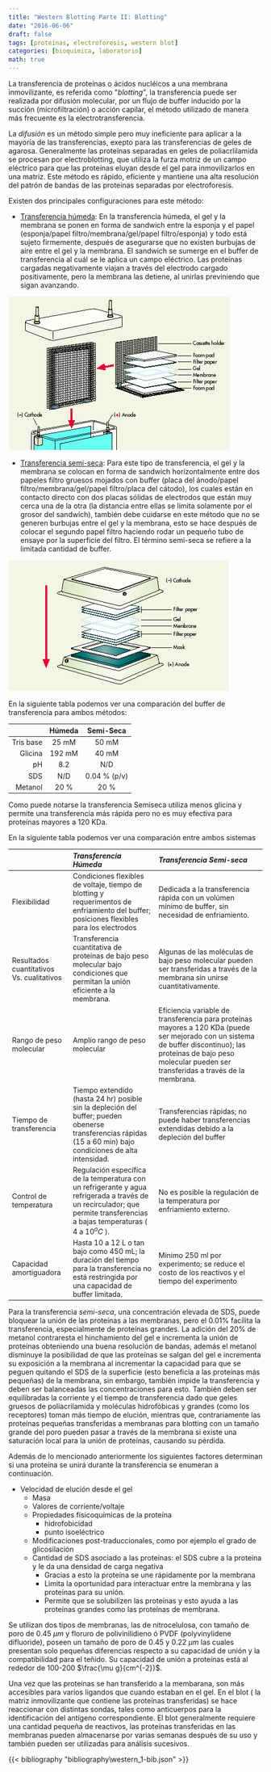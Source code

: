 ```yaml
---
title: "Western Blotting Parte II: Blotting"
date: "2016-06-06"
draft: false
tags: [proteínas, electroforesis, western blot]
categories: [bioquímica, laboratorio]
math: true
---
```


La transferencia de proteínas o ácidos nucléicos a una membrana inmovilizante, es referida como "*blotting*", la transferencia puede ser realizada por difusión molecular, por un flujo de buffer inducido por la succión (microfiltración) o acción capilar, el método utilizado de manera más frecuente es la electrotransferencia.

La _difusión_ es un método simple pero muy ineficiente para aplicar a la mayoría de las transferencias, exepto para las transferencias de geles de agarosa. Generalmente las proteínas separadas en geles de poliacrlilamida se procesan por electroblotting, que utiliza la furza motriz de un campo eléctrico para que las proteínas eluyan desde el gel para inmovilizarlos en una matriz. Este método es rápido, eficiente y mantiene una alta resolución del patrón de bandas de las proteínas separadas por electroforesis.

Existen dos principales configuraciones para este método:

- [Transferencia húmeda](http://www.benchfly.com/video/34/western-blot-transfer-wet-apparatus/): En la transferencia húmeda, el gel y la membrana se ponen en forma de sandwich entre la esponja y el papel (esponja/papel filtro/membrana/gel/papel filtro/esponja) y todo está sujeto firmemente, después de asegurarse que no existen burbujas de aire entre el gel y la membrana. El sandwich se sumerge en el buffer de transferencia al cuál se le aplica un campo eléctrico. Las proteínas cargadas negativamente viajan a través del electrodo cargado positivamente, pero la membrana las detiene, al unirlas previniendo que sigan avanzando.

![Transferencia húmeda](/img/transferencia_humeda.png#center)

- [Transferencia semi-seca](http://www.benchfly.com/video/95/how-to-use-a-semi-dry-transfer-apparatus/): Para este tipo de transferencia, el gel y la membrana se colocan en forma de sandwich horizontalmente entre dos papeles filtro gruesos mojados con buffer (placa del ánodo/papel filtro/membrana/gel/papel filtro/placa del cátodo), los cuales están en contacto directo con dos placas sólidas de electrodos que están muy cerca una de la otra (la distancia entre ellas se limita solamente por el grosor del sandwich), también debe cuidarse en este método que no se generen burbujas entre el gel y la membrana, esto se hace después de colocar el segundo papel filtro haciendo rodar un pequeño tubo de ensaye por la superficie del filtro. El término semi-seca se refiere a la limitada cantidad de buffer.

![Transferencia semi-seca](/img/transferencia_semi-seca.png#center)

En la siguiente tabla podemos ver una comparación del buffer de transferencia para ambos métodos:

|           | Húmeda | Semi-Seca    |
|----------:|:------:|:------------:|
| Tris base | 25 mM  | 50 mM        |
| Glicina   | 192 mM | 40 mM        |
| pH        | 8.2    | N/D          |
| SDS       | N/D    | 0.04 % (p/v) |
| Metanol   | 20 %   | 20 %         |

Como puede notarse la transferencia Semiseca utiliza menos glicina y permite una transferencia más rápida pero no es muy efectiva para proteínas mayores a 120 KDa.

En la siguiente tabla podemos ver una comparación entre ambos sistemas



|                             | *Transferencia Húmeda*                                      | *Transferencia Semi-seca*                            |
|:----------------------------|:----------------------------------------------------------|:---------------------------------------------------|
| Flexibilidad                | Condiciones flexibles de voltaje, tiempo de blotting y requerimentos de enfriamiento del buffer; posiciones flexibles para los electrodos     | Dedicada a la transferencia rápida con un volúmen mínimo de buffer, sin necesidad de enfriamiento.  |
| Resultados cuantitativos Vs. cualitativos | Transferencia cuantitativa de proteínas de bajo peso molecular bajo condiciones que permitan la unión eficiente a la membrana. | Algunas de las moléculas de bajo peso molecular pueden ser transferidas a través de la membrana sin unirse cuantitativamente. |
| Rango de peso molecular | Amplio rango de peso molecular | Eficiencia variable de transferencia para proteínas mayores a 120 KDa (puede ser mejorado con un sistema de buffer discontinuo); las proteínas de bajo peso molecular pueden ser transferidas a través de la membrana. |
| Tiempo de transferencia  | Tiempo extendido (hasta 24 hr) posible sin la depleción del buffer; pueden obenerse transferencias rápidas (15 a 60 min) bajo condiciones de alta intensidad. | Transferencias rápidas; no puede haber transferencias extendidas debido a la depleción del buffer |  
| Control de temperatura | Regulación específica de la temperatura con un refrigerante y agua refrigerada a través de un recirculador; que permite transferencias a bajas temperaturas ( $4$ a $10^o C$ ). | No es posible la regulación de la temperatura por enfriamiento externo. |
| Capacidad amortiguadora | Hasta 10 a 12 L o tan bajo como 450 mL; la duración del tiempo para la transferencia no está restringida por una capacidad de buffer limitada. | Mínimo 250 ml por experimento; se reduce el costo de los reactivos y el tiempo del experimento |


Para la transferencia _semi-seca_, una concentración elevada de SDS, puede bloquear la unión de las proteínas a las membranas, pero el 0.01% facilita la transferencia, especialmente de proteínas grandes. La adición del 20% de metanol contraresta el hinchamiento del gel e incrementa la unión de proteínas obteniendo una buena resolución de bandas, además el metanol disminuye la posibilidad de que las proteínas se salgan del gel e incrementa su exposición a la membrana al incrementar la capacidad para que se peguen quitando el SDS de la superficie (esto beneficia a las proteínas más pequeñas) de la membrana, sin embargo, también impide la transferencia y deben ser balanceadas las concentraciones para esto. También deben ser equilibradas la corriente y el tiempo de transferencia dado que geles gruesos de poliacrilamida y moléculas hidrofóbicas y grandes (como los receptores) toman más tiempo de elución, mientras que, contrariamente las proteínas pequeñas transferidas a membranas para blotting con un tamaño grande del poro pueden pasar a través de la membrana si existe una saturación local para la unión de proteínas, causando su pérdida. 

Además de lo mencionado anteriormente los siguientes factores determinan si una proteína se unirá durante la transferencia se enumeran a continuación.

- Velocidad de elución desde el gel
  - Masa
  - Valores de corriente/voltaje
  - Propiedades fisicoquímicas de la proteína
      - hidrofobicidad
      - punto isoeléctrico
  - Modificaciones post-traduccionales, como por ejemplo el grado de glicosilación
  - Cantidad de SDS asociado a las proteínas: el SDS cubre a la proteína y le da una densidad de carga negativa
    - Gracias a esto la proteína se une rápidamente por la membrana
    - Limita la oportunidad para interactuar entre la membrana y las proteínas para su unión.
    - Permite que se solubilizen las proteínas y esto ayuda a las proteínas grandes como las proteínas de membrana.

Se utilizan dos tipos de membranas, las de nitrocelulosa, con tamaño de poro de 0.45 $\mu  m$ y floruro de polivinilidieno ó PVDF (polyvinylidene difluoride), poseen un tamaño de poro de 0.45 y 0.22 $\mu  m$  las cuales presentan solo pequeñas diferencias respecto a su capacidad de unión y la compatibilidad para el teñido. Su capacidad de unión a proteínas está al rededor de 100-200 $\frac{\mu g}{cm^{-2}}$.

Una vez que las proteínas se han transferido a la membarana, son más accesibles para varios ligandos que cuando estaban en el gel. En el blot ( la matriz inmovilizante que contiene las proteínas transferidas) se hace reaccionar con distintas sondas, tales como anticuerpos para la identificación del antígeno correspondiente. El blot generalmente requiere una cantidad pequeña de reactivos, las proteínas transferidas en las membranas pueden almacenarse por varias semanas después de su uso y también pueden ser utilizadas para análisis sucesivos.


{{< bibliography "bibliography\western_1-bib.json" >}}
